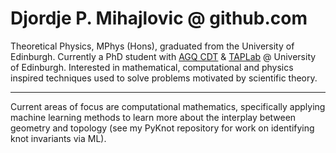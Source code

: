 # Djordje P. Mihajlovic @ github.com

Theoretical Physics, MPhys (Hons), graduated from the University of Edinburgh.
Currently a PhD student with [AGQ CDT](https://www.agq-cdt.org) & [TAPLab](https://www2.ph.ed.ac.uk/~dmichiel/) @ University of Edinburgh.
Interested in mathematical, computational and physics inspired techniques used to solve problems motivated by scientific theory.

------------------------------------------------------------------------------------------------------------------------------------------------------------------------------------

Current areas of focus are computational mathematics, specifically applying machine learning methods to learn more about the interplay between geometry and topology (see my PyKnot repository for work on identifying knot invariants via ML).

